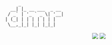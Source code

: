 ``` 
     _                
  __| |_ __ ___  _ __ 
 / _` | '_ ` _ \| '__|
| (_| | | | | | | |   
 \__,_|_| |_| |_|_|   
 ```
<p align="center">
<img align="center" src="https://github-readme-stats.vercel.app/api/top-langs/?username=dmrasf&hide_langs_below=1&theme=default&line_height=27&layout=compact" />
<img align="center" src="https://github-readme-stats.vercel.app/api?username=dmrasf&show_icons=true" />
</p> 
